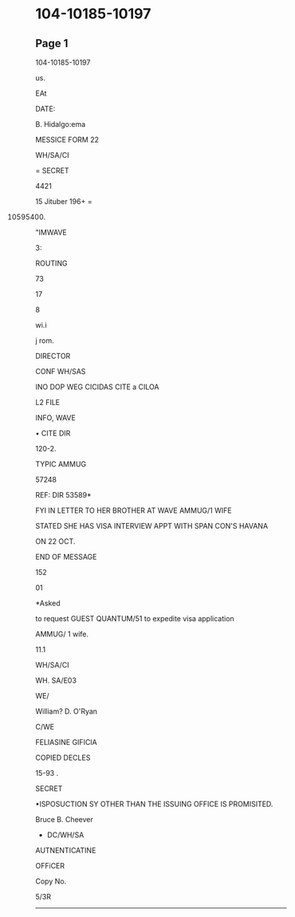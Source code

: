 # 104-10185-10197

## Page 1

104-10185-10197

us.

EAt

DATE:

B. Hidalgo:ema

MESSICE FORM 22

WH/SA/CI

= SECRET

4421

15 Jituber 196+ =

10595400.

"IMWAVE

3:

ROUTING

73

17

8

wi.i

j rom.

DIRECTOR

CONF WH/SAS

INO DOP WEG CICIDAS CITE a CILOA

L2 FILE

INFO, WAVE

• CITE DIR

120-2.

TYPIC AMMUG

57248

REF: DIR 53589*

FYI IN LETTER TO HER BROTHER AT WAVE AMMUG/1 WIFE

STATED SHE HAS VISA INTERVIEW APPT WITH SPAN CON'S HAVANA

ON 22 OCT.

END OF MESSAGE

152

01

*Asked

to request GUEST QUANTUM/51 to expedite visa application

AMMUG/ 1 wife.

11.1

WH/SA/CI

WH. SA/E03

WE/

William? D. O'Ryan

C/WE

FELIASINE GIFICIA

COPIED DECLES

15-93 .

SECRET

•ISPOSUCTION SY OTHER THAN THE ISSUING OFFICE IS PROMISITED.

Bruce B. Cheever

- DC/WH/SA

AUTNENTICATINE

OFFiCER

Copy No.

5/3R

---

